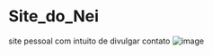 # Site_do_Nei
 site pessoal com intuito de divulgar contato
![image](https://user-images.githubusercontent.com/77518236/168496119-1ebffc8d-cd82-4a04-8b99-a1748822cc0c.png)
